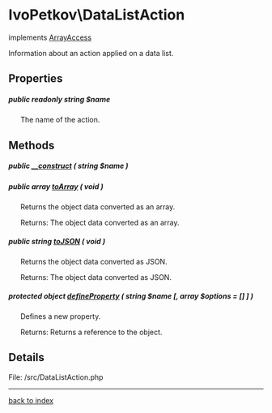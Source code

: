 # IvoPetkov\DataListAction

implements [ArrayAccess](http://php.net/manual/en/class.arrayaccess.php)

Information about an action applied on a data list.

## Properties

##### public readonly string $name

&nbsp;&nbsp;&nbsp;&nbsp;&nbsp;&nbsp;The name of the action.

## Methods

##### public [__construct](ivopetkov.datalistaction.__construct.method.md) ( string $name )

##### public array [toArray](ivopetkov.datalistaction.toarray.method.md) ( void )

&nbsp;&nbsp;&nbsp;&nbsp;&nbsp;&nbsp;Returns the object data converted as an array.

&nbsp;&nbsp;&nbsp;&nbsp;&nbsp;&nbsp;Returns: The object data converted as an array.

##### public string [toJSON](ivopetkov.datalistaction.tojson.method.md) ( void )

&nbsp;&nbsp;&nbsp;&nbsp;&nbsp;&nbsp;Returns the object data converted as JSON.

&nbsp;&nbsp;&nbsp;&nbsp;&nbsp;&nbsp;Returns: The object data converted as JSON.

##### protected object [defineProperty](ivopetkov.datalistaction.defineproperty.method.md) ( string $name [, array $options = [] ] )

&nbsp;&nbsp;&nbsp;&nbsp;&nbsp;&nbsp;Defines a new property.

&nbsp;&nbsp;&nbsp;&nbsp;&nbsp;&nbsp;Returns: Returns a reference to the object.

## Details

File: /src/DataListAction.php

---

[back to index](index.md)

